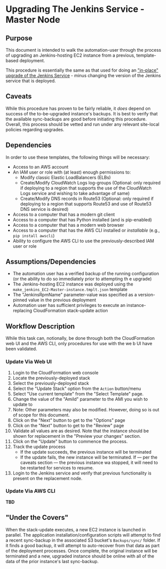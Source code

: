 # Upgrading The Jenkins Service - Master Node

## Purpose

This document is intended to walk the automation-user through the process of upgrading an Jenkins-hosting EC2 instance from a previous, template-based deployment.

This procedure is essentially the same as that used for doing an ["in-place" upgrade of the Jenkins Service](Deployment-Upgrade_InPlace-Service.md) - minus changing the version of the Jenkins service that is deployed.

## Caveats

While this procedure has proven to be fairly reliable, it _does_ depend on success of the to-be-upgraded instance's backups. It is best to verify that the available sync-backups are good before initiating this procedure. Overall, this process should be vetted and run under any relevant site-local policies regarding upgrades.

## Dependencies

In order to use these templates, the following things will be necessary:

* Access to an AWS account
* An IAM user or role with (at least) enough permissions to:
    * Modify classic Elastic LoadBalancers (ELBs)
    * Create/Modify CloudWatch Logs log-groups (Optional: only required if deploying to a region that supports the use of the CloudWatch Logs service and wishing to take advantage of same)
    * Create/Modify DNS records in Route53 (Optional: only required if deploying to a region that supports Route53 and use of Route53 DNS service is desired)
* Access to a computer that has a modern git client
* Access to a computer that has Python installed (and is pip-enabled)
* Access to a computer that has a modern web browser
* Access to a computer that has the AWS CLI installed or _installable_ (e.g., `pip install awscli`)
* Ability to configure the AWS CLI to use the previously-described IAM user or role

## Assumptions/Dependencies

* The automation user has a verified backup of the running configuration (or the ability to do so immediately prior to attempting th
e upgrade)
* The Jenkins-hosting EC2 instance was deployed using the `make_jenkins_EC2-Master-instance.tmplt.json` template
* The "JenkinsRpmName" parameter-value was specified as a version-pinned value in the previous deployment
* Automation user has sufficient privileges to execute an instance-replacing CloudFormation stack-update action

## Workflow Description

While this task can, notionally, be done through both the CloudFormation web UI and the AWS CLI, only procedures for use with the we
b UI have been validated.

### Update Via Web UI

1. Login to the CloudFormation web console
1. Locate the previously-deployed stack
1. Select the  previously-deployed stack
1. Select the "Update Stack" option from the `Action` button/menu
1. Select "Use current template" from the "Select Template" page.
1. Change the value of the "AmiId" parameter to the AMI you wish to update to
1. Note: Other parameters may also be modified. However, doing so is out of scope for this document.
1. Click on the "Next" button to get to the "Options" page
1. Click on the "Next" button to get to the "Review" page
1. Validate all values are as desired. Note that the instance should be shown for replacement in the "Preview your changes" section.
1. Click on the "Update" button to commence the process.
1. Track the update process
    * If the update succeeds, the previous instance will be terminated
    * If the update fails, the new instance will be terminated. If &mdash; per the caveats section &mdash; the previous instance wa
stopped, it will need to be restarted for services to resume.
1. Login to the Jenkins service and verify that previous functionality is present on the replacement node.

### Update Via AWS CLI

**TBD**

## "Under the Covers"

When the stack-update executes, a new EC2 instance is launched in parallel. The application installation/configuration scripts will attempt to find a recent sync-backup in the associated S3 bucket's `Backups/sync/` folder. If it finds a good backup, it will attempt to auto-recover from that data as part of the deployment processes. Once complete, the original instance will be terminated and a new, upgraded instance should be online with all of the data of the prior instance's last sync-backup.
